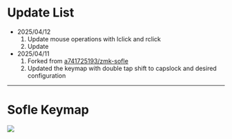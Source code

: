 # Update List

- 2025/04/12
  1. Update mouse operations with lclick and rclick
  2. Update 
- 2025/04/11
  1. Forked from [a741725193/zmk-sofle](https://github.com/a741725193/zmk-sofle)
  2. Updated the keymap with double tap shift to capslock and desired configuration

---

# Sofle Keymap


<img src="keymap-drawer/eyelash_sofle.svg" >
